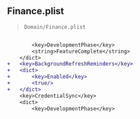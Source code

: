 ## Finance.plist

> `Domain/Finance.plist`

```diff

 		<key>DevelopmentPhase</key>
 		<string>FeatureComplete</string>
 	</dict>
+	<key>BackgroundRefreshReminders</key>
+	<dict>
+		<key>Enabled</key>
+		<true/>
+	</dict>
 	<key>CredentialSync</key>
 	<dict>
 		<key>DevelopmentPhase</key>

```
